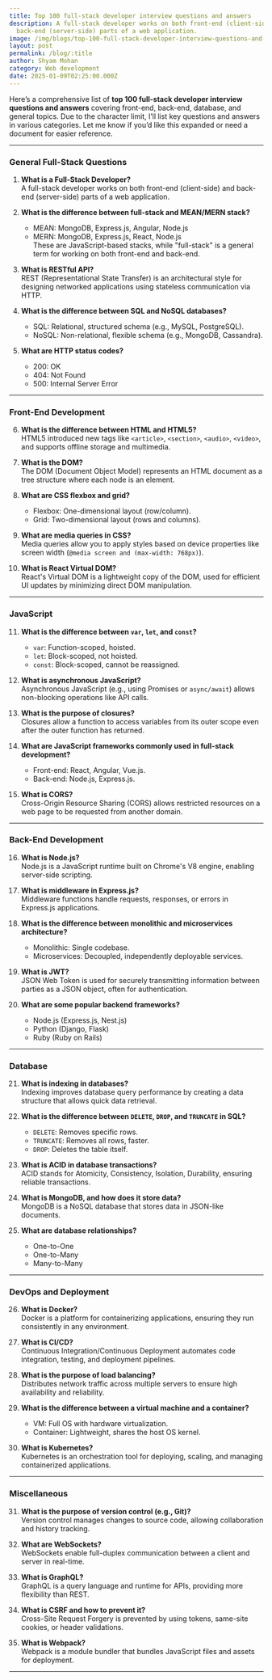 ```yaml
---
title: Top 100 full-stack developer interview questions and answers
description: A full-stack developer works on both front-end (client-side) and
  back-end (server-side) parts of a web application.
image: /img/blogs/top-100-full-stack-developer-interview-questions-and-answer.jpg
layout: post
permalink: /blog/:title
author: Shyam Mohan
category: Web development
date: 2025-01-09T02:25:00.000Z
---
```

Here’s a comprehensive list of **top 100 full-stack developer interview questions and answers** covering front-end, back-end, database, and general topics. Due to the character limit, I’ll list key questions and answers in various categories. Let me know if you’d like this expanded or need a document for easier reference.

---

### **General Full-Stack Questions**
1. **What is a Full-Stack Developer?**  
   A full-stack developer works on both front-end (client-side) and back-end (server-side) parts of a web application.

2. **What is the difference between full-stack and MEAN/MERN stack?**  
   - MEAN: MongoDB, Express.js, Angular, Node.js  
   - MERN: MongoDB, Express.js, React, Node.js  
   These are JavaScript-based stacks, while "full-stack" is a general term for working on both front-end and back-end.

3. **What is RESTful API?**  
   REST (Representational State Transfer) is an architectural style for designing networked applications using stateless communication via HTTP.

4. **What is the difference between SQL and NoSQL databases?**  
   - SQL: Relational, structured schema (e.g., MySQL, PostgreSQL).  
   - NoSQL: Non-relational, flexible schema (e.g., MongoDB, Cassandra).

5. **What are HTTP status codes?**  
   - 200: OK  
   - 404: Not Found  
   - 500: Internal Server Error

---

### **Front-End Development**
6. **What is the difference between HTML and HTML5?**  
   HTML5 introduced new tags like `<article>`, `<section>`, `<audio>`, `<video>`, and supports offline storage and multimedia.

7. **What is the DOM?**  
   The DOM (Document Object Model) represents an HTML document as a tree structure where each node is an element.

8. **What are CSS flexbox and grid?**  
   - Flexbox: One-dimensional layout (row/column).  
   - Grid: Two-dimensional layout (rows and columns).

9. **What are media queries in CSS?**  
   Media queries allow you to apply styles based on device properties like screen width (`@media screen and (max-width: 768px)`).

10. **What is React Virtual DOM?**  
    React's Virtual DOM is a lightweight copy of the DOM, used for efficient UI updates by minimizing direct DOM manipulation.

---

### **JavaScript**
11. **What is the difference between `var`, `let`, and `const`?**  
    - `var`: Function-scoped, hoisted.  
    - `let`: Block-scoped, not hoisted.  
    - `const`: Block-scoped, cannot be reassigned.

12. **What is asynchronous JavaScript?**  
    Asynchronous JavaScript (e.g., using Promises or `async/await`) allows non-blocking operations like API calls.

13. **What is the purpose of closures?**  
    Closures allow a function to access variables from its outer scope even after the outer function has returned.

14. **What are JavaScript frameworks commonly used in full-stack development?**  
    - Front-end: React, Angular, Vue.js.  
    - Back-end: Node.js, Express.js.

15. **What is CORS?**  
    Cross-Origin Resource Sharing (CORS) allows restricted resources on a web page to be requested from another domain.

---

### **Back-End Development**
16. **What is Node.js?**  
    Node.js is a JavaScript runtime built on Chrome's V8 engine, enabling server-side scripting.

17. **What is middleware in Express.js?**  
    Middleware functions handle requests, responses, or errors in Express.js applications.

18. **What is the difference between monolithic and microservices architecture?**  
    - Monolithic: Single codebase.  
    - Microservices: Decoupled, independently deployable services.

19. **What is JWT?**  
    JSON Web Token is used for securely transmitting information between parties as a JSON object, often for authentication.

20. **What are some popular backend frameworks?**  
    - Node.js (Express.js, Nest.js)  
    - Python (Django, Flask)  
    - Ruby (Ruby on Rails)

---

### **Database**
21. **What is indexing in databases?**  
    Indexing improves database query performance by creating a data structure that allows quick data retrieval.

22. **What is the difference between `DELETE`, `DROP`, and `TRUNCATE` in SQL?**  
    - `DELETE`: Removes specific rows.  
    - `TRUNCATE`: Removes all rows, faster.  
    - `DROP`: Deletes the table itself.

23. **What is ACID in database transactions?**  
    ACID stands for Atomicity, Consistency, Isolation, Durability, ensuring reliable transactions.

24. **What is MongoDB, and how does it store data?**  
    MongoDB is a NoSQL database that stores data in JSON-like documents.

25. **What are database relationships?**  
    - One-to-One  
    - One-to-Many  
    - Many-to-Many

---

### **DevOps and Deployment**
26. **What is Docker?**  
    Docker is a platform for containerizing applications, ensuring they run consistently in any environment.

27. **What is CI/CD?**  
    Continuous Integration/Continuous Deployment automates code integration, testing, and deployment pipelines.

28. **What is the purpose of load balancing?**  
    Distributes network traffic across multiple servers to ensure high availability and reliability.

29. **What is the difference between a virtual machine and a container?**  
    - VM: Full OS with hardware virtualization.  
    - Container: Lightweight, shares the host OS kernel.

30. **What is Kubernetes?**  
    Kubernetes is an orchestration tool for deploying, scaling, and managing containerized applications.

---

### **Miscellaneous**
31. **What is the purpose of version control (e.g., Git)?**  
    Version control manages changes to source code, allowing collaboration and history tracking.

32. **What are WebSockets?**  
    WebSockets enable full-duplex communication between a client and server in real-time.

33. **What is GraphQL?**  
    GraphQL is a query language and runtime for APIs, providing more flexibility than REST.

34. **What is CSRF and how to prevent it?**  
    Cross-Site Request Forgery is prevented by using tokens, same-site cookies, or header validations.

35. **What is Webpack?**  
    Webpack is a module bundler that bundles JavaScript files and assets for deployment.

---
